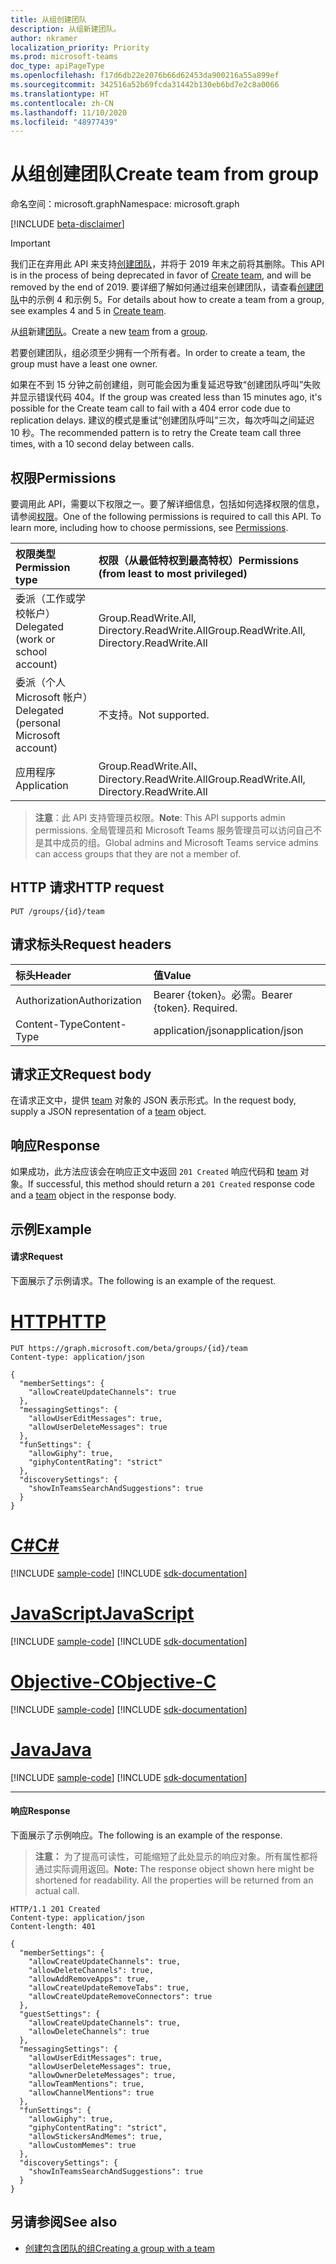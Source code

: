 ```yaml
---
title: 从组创建团队
description: 从组新建团队。
author: nkramer
localization_priority: Priority
ms.prod: microsoft-teams
doc_type: apiPageType
ms.openlocfilehash: f17d6db22e2076b66d62453da900216a55a899ef
ms.sourcegitcommit: 342516a52b69fcda31442b130eb6bd7e2c8a0066
ms.translationtype: HT
ms.contentlocale: zh-CN
ms.lasthandoff: 11/10/2020
ms.locfileid: "48977439"
---
```

# <a name="create-team-from-group"></a><span data-ttu-id="531e2-103">从组创建团队</span><span class="sxs-lookup"><span data-stu-id="531e2-103">Create team from group</span></span>

<span data-ttu-id="531e2-104">命名空间：microsoft.graph</span><span class="sxs-lookup"><span data-stu-id="531e2-104">Namespace: microsoft.graph</span></span>

[!INCLUDE [beta-disclaimer](../../includes/beta-disclaimer.md)]

> [!IMPORTANT]
> <span data-ttu-id="531e2-105">我们正在弃用此 API 来支持[创建团队](../api/team-post.md)，并将于 2019 年末之前将其删除。</span><span class="sxs-lookup"><span data-stu-id="531e2-105">This API is in the process of being deprecated in favor of [Create team](../api/team-post.md), and will be removed by the end of 2019.</span></span> <span data-ttu-id="531e2-106">要详细了解如何通过组来创建团队，请查看[创建团队](../api/team-post.md)中的示例 4 和示例 5。</span><span class="sxs-lookup"><span data-stu-id="531e2-106">For details about how to create a team from a group, see examples 4 and 5 in [Create team](../api/team-post.md).</span></span>

<span data-ttu-id="531e2-107">从[组](../resources/group.md)新建[团队](../resources/team.md)。</span><span class="sxs-lookup"><span data-stu-id="531e2-107">Create a new [team](../resources/team.md) from a [group](../resources/group.md).</span></span>

<span data-ttu-id="531e2-108">若要创建团队，组必须至少拥有一个所有者。</span><span class="sxs-lookup"><span data-stu-id="531e2-108">In order to create a team, the group must have a least one owner.</span></span>

<span data-ttu-id="531e2-109">如果在不到 15 分钟之前创建组，则可能会因为重复延迟导致“创建团队呼叫”失败并显示错误代码 404。</span><span class="sxs-lookup"><span data-stu-id="531e2-109">If the group was created less than 15 minutes ago, it's possible for the Create team call to fail with a 404 error code due to replication delays.</span></span> <span data-ttu-id="531e2-110">建议的模式是重试“创建团队呼叫”三次，每次呼叫之间延迟 10 秒。</span><span class="sxs-lookup"><span data-stu-id="531e2-110">The recommended pattern is to retry the Create team call three times, with a 10 second delay between calls.</span></span>

## <a name="permissions"></a><span data-ttu-id="531e2-111">权限</span><span class="sxs-lookup"><span data-stu-id="531e2-111">Permissions</span></span>

<span data-ttu-id="531e2-p103">要调用此 API，需要以下权限之一。要了解详细信息，包括如何选择权限的信息，请参阅[权限](/graph/permissions-reference)。</span><span class="sxs-lookup"><span data-stu-id="531e2-p103">One of the following permissions is required to call this API. To learn more, including how to choose permissions, see [Permissions](/graph/permissions-reference).</span></span>

|<span data-ttu-id="531e2-114">权限类型</span><span class="sxs-lookup"><span data-stu-id="531e2-114">Permission type</span></span>      | <span data-ttu-id="531e2-115">权限（从最低特权到最高特权）</span><span class="sxs-lookup"><span data-stu-id="531e2-115">Permissions (from least to most privileged)</span></span>              |
|:--------------------|:---------------------------------------------------------|
|<span data-ttu-id="531e2-116">委派（工作或学校帐户）</span><span class="sxs-lookup"><span data-stu-id="531e2-116">Delegated (work or school account)</span></span> | <span data-ttu-id="531e2-117">Group.ReadWrite.All, Directory.ReadWrite.All</span><span class="sxs-lookup"><span data-stu-id="531e2-117">Group.ReadWrite.All, Directory.ReadWrite.All</span></span> |
|<span data-ttu-id="531e2-118">委派（个人 Microsoft 帐户）</span><span class="sxs-lookup"><span data-stu-id="531e2-118">Delegated (personal Microsoft account)</span></span> | <span data-ttu-id="531e2-119">不支持。</span><span class="sxs-lookup"><span data-stu-id="531e2-119">Not supported.</span></span>    |
|<span data-ttu-id="531e2-120">应用程序</span><span class="sxs-lookup"><span data-stu-id="531e2-120">Application</span></span> | <span data-ttu-id="531e2-121">Group.ReadWrite.All、Directory.ReadWrite.All</span><span class="sxs-lookup"><span data-stu-id="531e2-121">Group.ReadWrite.All, Directory.ReadWrite.All</span></span> |

> <span data-ttu-id="531e2-122">**注意**：此 API 支持管理员权限。</span><span class="sxs-lookup"><span data-stu-id="531e2-122">**Note**: This API supports admin permissions.</span></span> <span data-ttu-id="531e2-123">全局管理员和 Microsoft Teams 服务管理员可以访问自己不是其中成员的组。</span><span class="sxs-lookup"><span data-stu-id="531e2-123">Global admins and Microsoft Teams service admins can access groups that they are not a member of.</span></span>

## <a name="http-request"></a><span data-ttu-id="531e2-124">HTTP 请求</span><span class="sxs-lookup"><span data-stu-id="531e2-124">HTTP request</span></span>

<!-- { "blockType": "ignored" } -->

```http
PUT /groups/{id}/team
```

## <a name="request-headers"></a><span data-ttu-id="531e2-125">请求标头</span><span class="sxs-lookup"><span data-stu-id="531e2-125">Request headers</span></span>

| <span data-ttu-id="531e2-126">标头</span><span class="sxs-lookup"><span data-stu-id="531e2-126">Header</span></span>       | <span data-ttu-id="531e2-127">值</span><span class="sxs-lookup"><span data-stu-id="531e2-127">Value</span></span> |
|:---------------|:--------|
| <span data-ttu-id="531e2-128">Authorization</span><span class="sxs-lookup"><span data-stu-id="531e2-128">Authorization</span></span>  | <span data-ttu-id="531e2-p105">Bearer {token}。必需。</span><span class="sxs-lookup"><span data-stu-id="531e2-p105">Bearer {token}. Required.</span></span>  |
| <span data-ttu-id="531e2-131">Content-Type</span><span class="sxs-lookup"><span data-stu-id="531e2-131">Content-Type</span></span>  | <span data-ttu-id="531e2-132">application/json</span><span class="sxs-lookup"><span data-stu-id="531e2-132">application/json</span></span>  |

## <a name="request-body"></a><span data-ttu-id="531e2-133">请求正文</span><span class="sxs-lookup"><span data-stu-id="531e2-133">Request body</span></span>

<span data-ttu-id="531e2-134">在请求正文中，提供 [team](../resources/team.md) 对象的 JSON 表示形式。</span><span class="sxs-lookup"><span data-stu-id="531e2-134">In the request body, supply a JSON representation of a [team](../resources/team.md) object.</span></span>

## <a name="response"></a><span data-ttu-id="531e2-135">响应</span><span class="sxs-lookup"><span data-stu-id="531e2-135">Response</span></span>

<span data-ttu-id="531e2-136">如果成功，此方法应该会在响应正文中返回 `201 Created` 响应代码和 [team](../resources/team.md) 对象。</span><span class="sxs-lookup"><span data-stu-id="531e2-136">If successful, this method should return a `201 Created` response code and a [team](../resources/team.md) object in the response body.</span></span>

## <a name="example"></a><span data-ttu-id="531e2-137">示例</span><span class="sxs-lookup"><span data-stu-id="531e2-137">Example</span></span>

#### <a name="request"></a><span data-ttu-id="531e2-138">请求</span><span class="sxs-lookup"><span data-stu-id="531e2-138">Request</span></span>

<span data-ttu-id="531e2-139">下面展示了示例请求。</span><span class="sxs-lookup"><span data-stu-id="531e2-139">The following is an example of the request.</span></span>

# <a name="http"></a>[<span data-ttu-id="531e2-140">HTTP</span><span class="sxs-lookup"><span data-stu-id="531e2-140">HTTP</span></span>](#tab/http)
<!-- {
  "blockType": "request",
  "name": "create_team"
}-->
```http
PUT https://graph.microsoft.com/beta/groups/{id}/team
Content-type: application/json

{  
  "memberSettings": {
    "allowCreateUpdateChannels": true
  },
  "messagingSettings": {
    "allowUserEditMessages": true,
    "allowUserDeleteMessages": true
  },
  "funSettings": {
    "allowGiphy": true,
    "giphyContentRating": "strict"
  },
  "discoverySettings": {
    "showInTeamsSearchAndSuggestions": true
  }
}
```
# <a name="c"></a>[<span data-ttu-id="531e2-141">C#</span><span class="sxs-lookup"><span data-stu-id="531e2-141">C#</span></span>](#tab/csharp)
[!INCLUDE [sample-code](../includes/snippets/csharp/create-team-csharp-snippets.md)]
[!INCLUDE [sdk-documentation](../includes/snippets/snippets-sdk-documentation-link.md)]

# <a name="javascript"></a>[<span data-ttu-id="531e2-142">JavaScript</span><span class="sxs-lookup"><span data-stu-id="531e2-142">JavaScript</span></span>](#tab/javascript)
[!INCLUDE [sample-code](../includes/snippets/javascript/create-team-javascript-snippets.md)]
[!INCLUDE [sdk-documentation](../includes/snippets/snippets-sdk-documentation-link.md)]

# <a name="objective-c"></a>[<span data-ttu-id="531e2-143">Objective-C</span><span class="sxs-lookup"><span data-stu-id="531e2-143">Objective-C</span></span>](#tab/objc)
[!INCLUDE [sample-code](../includes/snippets/objc/create-team-objc-snippets.md)]
[!INCLUDE [sdk-documentation](../includes/snippets/snippets-sdk-documentation-link.md)]

# <a name="java"></a>[<span data-ttu-id="531e2-144">Java</span><span class="sxs-lookup"><span data-stu-id="531e2-144">Java</span></span>](#tab/java)
[!INCLUDE [sample-code](../includes/snippets/java/create-team-java-snippets.md)]
[!INCLUDE [sdk-documentation](../includes/snippets/snippets-sdk-documentation-link.md)]

---


#### <a name="response"></a><span data-ttu-id="531e2-145">响应</span><span class="sxs-lookup"><span data-stu-id="531e2-145">Response</span></span>

<span data-ttu-id="531e2-146">下面展示了示例响应。</span><span class="sxs-lookup"><span data-stu-id="531e2-146">The following is an example of the response.</span></span> 

><span data-ttu-id="531e2-p106">**注意：** 为了提高可读性，可能缩短了此处显示的响应对象。所有属性都将通过实际调用返回。</span><span class="sxs-lookup"><span data-stu-id="531e2-p106">**Note:** The response object shown here might be shortened for readability. All the properties will be returned from an actual call.</span></span>
<!-- {
  "blockType": "response",
  "truncated": true,
  "@odata.type": "microsoft.graph.team"
} -->

```http
HTTP/1.1 201 Created
Content-type: application/json
Content-length: 401

{
  "memberSettings": {
    "allowCreateUpdateChannels": true,
    "allowDeleteChannels": true,
    "allowAddRemoveApps": true,
    "allowCreateUpdateRemoveTabs": true,
    "allowCreateUpdateRemoveConnectors": true    
  },
  "guestSettings": {
    "allowCreateUpdateChannels": true,
    "allowDeleteChannels": true 
  },
  "messagingSettings": {
    "allowUserEditMessages": true,
    "allowUserDeleteMessages": true,
    "allowOwnerDeleteMessages": true,
    "allowTeamMentions": true,
    "allowChannelMentions": true    
  },
  "funSettings": {
    "allowGiphy": true,
    "giphyContentRating": "strict",
    "allowStickersAndMemes": true,
    "allowCustomMemes": true
  },
  "discoverySettings": {
    "showInTeamsSearchAndSuggestions": true
  }
}
```

<!-- uuid: 8fcb5dbc-d5aa-4681-8e31-b001d5168d79
2015-10-25 14:57:30 UTC -->
<!--
{
  "type": "#page.annotation",
  "description": "Create Team",
  "keywords": "",
  "section": "documentation",
  "tocPath": "",
  "suppressions": []
}
-->

## <a name="see-also"></a><span data-ttu-id="531e2-149">另请参阅</span><span class="sxs-lookup"><span data-stu-id="531e2-149">See also</span></span>

- [<span data-ttu-id="531e2-150">创建包含团队的组</span><span class="sxs-lookup"><span data-stu-id="531e2-150">Creating a group with a team</span></span>](/graph/teams-create-group-and-team)


